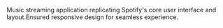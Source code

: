 Music streaming application replicating Spotify's core user interface and layout.Ensured responsive design for seamless experience.

